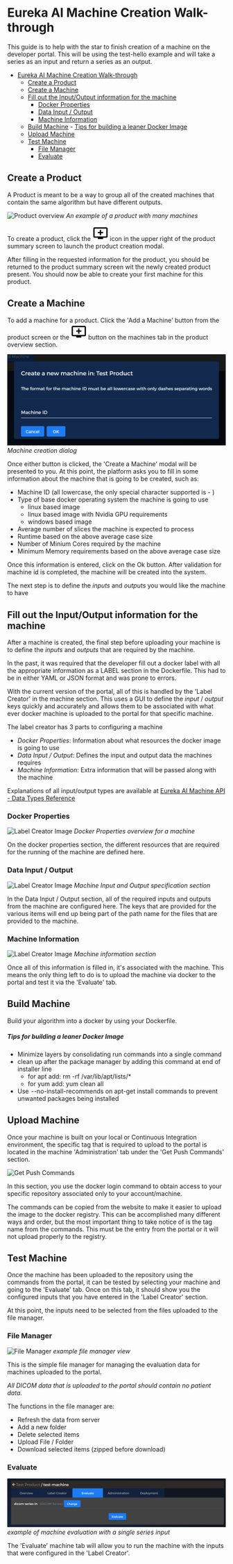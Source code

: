 # Eureka AI Machine Creation Walk-through

This guide is to help with the star to finish creation of a machine on the developer portal. This will be using the test-hello example and will take a series as an input and return a series as an output.

- [Eureka AI Machine Creation Walk-through](#eureka-ai-machine-creation-walk-through)
  - [Create a Product](#create-a-product)
  - [Create a Machine](#create-a-machine)
  - [Fill out the Input/Output information for the machine](#fill-out-the-inputoutput-information-for-the-machine)
    - [Docker Properties](#docker-properties)
    - [Data Input / Output](#data-input--output)
    - [Machine Information](#machine-information)
  - [Build Machine](#build-machine)
        - [Tips for building a leaner Docker Image](#tips-for-building-a-leaner-docker-image)
  - [Upload Machine](#upload-machine)
  - [Test Machine](#test-machine)
    - [File Manager](#file-manager)
    - [Evaluate](#evaluate)

## Create a Product

A Product is meant to be a way to group all of the created machines that contain the same algorithm but have different outputs.

![Product overview](images/product_overview.png)
*An example of a product with many machines*



To create a product, click the ![Add new product](images/icon_new_product.png) icon in the upper right of the product summary screen to launch the product creation modal.

After filling in the requested information for the product, you should be returned to the product summary screen wit the newly created product present.
You should now be able to create your first machine for this product.

## Create a Machine

To add a machine for a product. Click the 'Add a Machine' button from the product screen or the ![Add new machine](images/icon_new_product.png) button on the machines tab in the product overview section.

![Create Machine Modal](images/machine_creation.png)
*Machine creation dialog*

Once either button is clicked, the 'Create a Machine' modal will be presented to you. At this point, the platform asks you to fill in some information about the machine that is going to be created, such as:

- Machine ID (all lowercase, the only special character supported is _-_ )
- Type of base docker operating system the machine is going to use
  - linux based image
  - linux based image with Nvidia GPU requirements
  - windows based image
- Average number of slices the machine is expected to process
- Runtime based on the above average case size
- Number of Minium Cores required by the machine
- Minimum Memory requirements based on the above average case size

Once this information is entered, click on the Ok button. After validation for machine id is completed, the machine will be created into the system.

The next step is to define the _inputs_ and _outputs_ you would like the machine to have

## Fill out the Input/Output information for the machine

After a machine is created, the final step before uploading your machine is to define the _inputs_ and _outputs_ that are required by the machine.

In the past, it was required that the developer fill out a docker label with all the appropriate information as a LABEL section in the Dockerfile. This had to be in either YAML or JSON format and was prone to errors.

 With the current version of the portal, all of this is handled by the 'Label Creator' in the machine section. This uses a GUI to define the _input_ / _output_ keys quickly and accurately and allows them to be associated with what ever docker machine is uploaded to the portal for that specific machine.

The label creator has 3 parts to configuring a machine
- _Docker Properties_: Information about what resources the docker image is going to use
- _Data Input / Output_: Defines the input and output data the machines requires
- _Machine Information_: Extra information that will be passed along with the machine

Explanations of all input/output types are available at [Eureka AI Machine API - Data Types Reference](types.md)

### Docker Properties

![Label Creator Image](images/label_creator_properties.png)
*Docker Properties overview for a machine*

On the docker properties section, the different resources that are required for the running of the machine are defined here. 

### Data Input / Output

![Label Creator Image](images/label_creator_io.png)
*Machine Input and Output specification section*

In the Data Input / Output section, all of the required inputs and outputs from the machine are configured here. The keys that are provided for the various items will end up being part of the path name for the files that are provided to the machine.



### Machine Information

![Label Creator Image](images/label_creator_info.png)
*Machine information section*

Once all of this information is filled in, it's associated with the machine. This means the only thing left to do is to upload the machine via docker to the portal and test it via the 'Evaluate' tab.

## Build Machine

Build your algorithm into a docker by using your Dockerfile.

##### Tips for building a leaner Docker Image

- Minimize layers by consolidating run commands into a single command
- clean up after the package manager by adding this command at end of installer line
  - for apt add: rm -rf /var/lib/apt/lists/*
  - for yum add: yum clean all
- Use  --no-install-recommends on apt-get install commands to prevent unwanted packages being installed

## Upload Machine

Once your machine is built on your local or Continuous Integration environment, the specific tag that is required to upload to the portal is located in the machine 'Administration' tab under the 'Get Push Commands' section.

![Get Push Commands](images/machine_pushcommands.png)

In this section, you use the docker login command to obtain access to your specific repository associated only to your account/machine.

The commands can be copied from the website to make it easier to upload the image to the docker registry. This can be accomplished many different ways and order, but the most important thing to take notice of is the tag name from the commands. This must be the entry from the portal or it will not upload properly to the registry.

## Test Machine

Once the machine has been uploaded to the repository using the commands from the portal, it can be tested by selecting your machine and going to the 'Evaluate' tab. Once on this tab, it should show you the configured inputs that you have entered in the 'Label Creator' section.

At this point, the inputs need to be selected from the files uploaded to the file manager.

### File Manager

![File Manager](images/file_manager.png)
*example file manager view*

This is the simple file manager for managing the evaluation data for machines uploaded to the portal. 

_All DICOM data that is uploaded to the portal should contain no patient data._

The functions in the file manager are:
- Refresh the data from server
- Add a new folder
- Delete selected items
- Upload File / Folder
- Download selected items (zipped before download)


### Evaluate

![Evaluate Machine](images/machine_evaluate.png)
*example of machine evaluation with a single series input*

The 'Evaluate' machine tab will allow you to run the machine with the inputs that were configured in the 'Label Creator'. 
